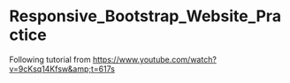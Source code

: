 # Responsive_Bootstrap_Website_Practice
Following tutorial from https://www.youtube.com/watch?v=9cKsq14Kfsw&amp;t=617s
